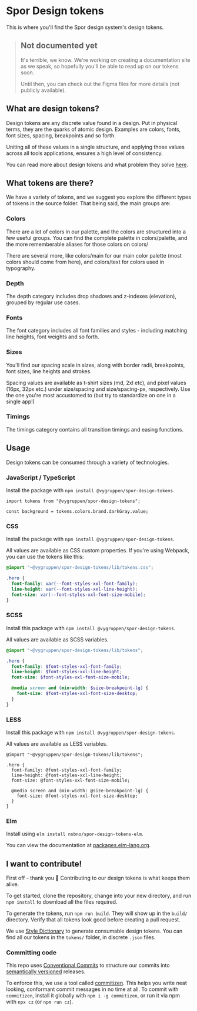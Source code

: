 # Spor Design tokens

This is where you'll find the Spor design system's design tokens.

> ## Not documented yet
>
> It's terrible, we know. We're working on creating a documentation site as we
> speak, so hopefully you'll be able to read up on our tokens soon.
>
> Until then, you can check out the Figma files for more details (not publicly available).

## What are design tokens?

Design tokens are any discrete value found in a design. Put in physical terms, they are the quarks of atomic design. Examples are colors, fonts, font sizes, spacing, breakpoints and so forth.

Uniting all of these values in a single structure, and applying those values across all tools applications, ensures a high level of consistency.

You can read more about design tokens and what problem they solve [here](https://www.invisionapp.com/inside-design/design-tokens/).

## What tokens are there?

We have a variety of tokens, and we suggest you explore the different types of tokens in the source folder. That being said, the main groups are:

### Colors

There are a lot of colors in our palette, and the colors are structured into a few useful groups. You can find the complete palette in colors/palette, and the more rememberable aliases for those colors on colors/

There are several more, like colors/main for our main color palette (most colors should come from here), and colors/text for colors used in typography.

### Depth

The depth category includes drop shadows and z-indexes (elevation), grouped by regular use cases.

### Fonts

The font category includes all font families and styles - including matching line heights, font weights and so forth.

### Sizes

You'll find our spacing scale in sizes, along with border radii, breakpoints, font sizes, line heights and strokes.

Spacing values are available as t-shirt sizes (md, 2xl etc), and pixel values (16px, 32px etc.) under size/spacing and size/spacing-px, respectively. Use the one you're most accustomed to (but try to standardize on one in a single app!)

### Timings

The timings category contains all transition timings and easing functions.

## Usage

Design tokens can be consumed through a variety of technologies.

### JavaScript / TypeScript

Install the package with `npm install @vygruppen/spor-design-tokens`.

```tsx
import tokens from "@vygruppen/spor-design-tokens";

const background = tokens.colors.brand.darkGray.value;
```

### CSS

Install the package with `npm install @vygruppen/spor-design-tokens`.

All values are available as CSS custom properties. If you're using Webpack, you can use the tokens like this:

```css
@import "~@vygruppen/spor-design-tokens/lib/tokens.css";

.hero {
  font-family: var(--font-styles-xxl-font-family);
  line-height: var(--font-styles-xxl-line-height);
  font-size: var(--font-styles-xxl-font-size-mobile);
}
```

### SCSS

Install this package with `npm install @vygruppen/spor-design-tokens`.

All values are available as SCSS variables.

```scss
@import "~@vygruppen/spor-design-tokens/lib/tokens";

.hero {
  font-family: $font-styles-xxl-font-family;
  line-height: $font-styles-xxl-line-height;
  font-size: $font-styles-xxl-font-size-mobile;

  @media screen and (min-width: $size-breakpoint-lg) {
    font-size: $font-styles-xxl-font-size-desktop;
  }
}
```

### LESS

Install this package with `npm install @vygruppen/spor-design-tokens`.

All values are available as LESS variables.

```less
@import "~@vygruppen/spor-design-tokens/lib/tokens";

.hero {
  font-family: @font-styles-xxl-font-family;
  line-height: @font-styles-xxl-line-height;
  font-size: @font-styles-xxl-font-size-mobile;

  @media screen and (min-width: @size-breakpoint-lg) {
    font-size: @font-styles-xxl-font-size-desktop;
  }
}
```

### Elm

Install using `elm install nsbno/spor-design-tokens-elm`.

You can view the documentation at [packages.elm-lang.org](https://package.elm-lang.org/packages/nsbno/spor-design-tokens-elm/latest/).

## I want to contribute!

First off - thank you :tada: Contributing to our design tokens is what keeps them alive.

To get started, clone the repository, change into your new directory, and run `npm install` to download all the files required.

To generate the tokens, run `npm run build`. They will show up in the `build/` directory. Verify that all tokens look good before creating a pull request.

We use [Style Dictionary](https://amzn.github.io/style-dictionary) to generate consumable design tokens. You can find all our tokens in the `tokens/` folder, in
discrete `.json` files.

### Committing code

This repo uses [Conventional Commits](https://www.conventionalcommits.org/en/v1.0.0/) to structure our commits into [semantically versioned](https://semver.org/) releases.

To enforce this, we use a tool called [commitizen](https://github.com/commitizen/cz-cli). This helps you write neat looking, conformant commit messages in no time at all. To commit with `commitizen`, install it globally with `npm i -g commitizen`, or run it via npm with `npx cz` (or `npm run cz`).
